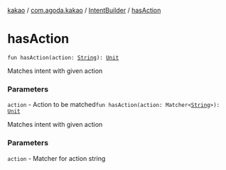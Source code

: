 [kakao](../../index.md) / [com.agoda.kakao](../index.md) / [IntentBuilder](index.md) / [hasAction](.)

# hasAction

`fun hasAction(action: `[`String`](https://kotlinlang.org/api/latest/jvm/stdlib/kotlin/-string/index.html)`): `[`Unit`](https://kotlinlang.org/api/latest/jvm/stdlib/kotlin/-unit/index.html)

Matches intent with given action

### Parameters

`action` - Action to be matched`fun hasAction(action: Matcher<`[`String`](https://kotlinlang.org/api/latest/jvm/stdlib/kotlin/-string/index.html)`>): `[`Unit`](https://kotlinlang.org/api/latest/jvm/stdlib/kotlin/-unit/index.html)

Matches intent with given action

### Parameters

`action` - Matcher for action string